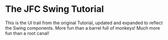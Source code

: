 # The JFC Swing Tutorial

This is the UI trail from the original Tutorial,
updated and expanded to reflect the Swing components.
More fun than a barrel full of monkeys!
Much more fun than a root canal!
